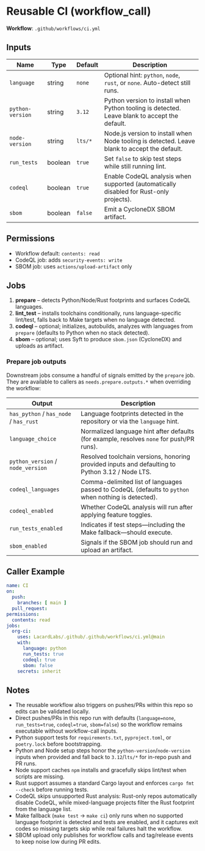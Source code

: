 # Reusable CI (workflow_call)

**Workflow**: `.github/workflows/ci.yml`

## Inputs

| Name | Type | Default | Description |
| ---- | ---- | ------- | ----------- |
| `language` | string | `none` | Optional hint: `python`, `node`, `rust`, or `none`. Auto-detect still runs. |
| `python-version` | string | `3.12` | Python version to install when Python tooling is detected. Leave blank to accept the default. |
| `node-version` | string | `lts/*` | Node.js version to install when Node tooling is detected. Leave blank to accept the default. |
| `run_tests` | boolean | `true` | Set `false` to skip test steps while still running lint. |
| `codeql` | boolean | `true` | Enable CodeQL analysis when supported (automatically disabled for Rust-only projects). |
| `sbom` | boolean | `false` | Emit a CycloneDX SBOM artifact. |

## Permissions

- Workflow default: `contents: read`
- CodeQL job: adds `security-events: write`
- SBOM job: uses `actions/upload-artifact` only

## Jobs

1. **prepare** – detects Python/Node/Rust footprints and surfaces CodeQL languages.
2. **lint_test** – installs toolchains conditionally, runs language-specific lint/test, falls back to Make targets when no language detected.
3. **codeql** – optional; initializes, autobuilds, analyzes with languages from `prepare` (defaults to Python when no stack detected).
4. **sbom** – optional; uses Syft to produce `sbom.json` (CycloneDX) and uploads as artifact.

### Prepare job outputs

Downstream jobs consume a handful of signals emitted by the `prepare` job. They are available to callers as `needs.prepare.outputs.*` when overriding the workflow:

| Output | Description |
| ------ | ----------- |
| `has_python` / `has_node` / `has_rust` | Language footprints detected in the repository or via the `language` hint. |
| `language_choice` | Normalized language hint after defaults (for example, resolves `none` for push/PR runs). |
| `python_version` / `node_version` | Resolved toolchain versions, honoring provided inputs and defaulting to Python 3.12 / Node LTS. |
| `codeql_languages` | Comma-delimited list of languages passed to CodeQL (defaults to `python` when nothing is detected). |
| `codeql_enabled` | Whether CodeQL analysis will run after applying feature toggles. |
| `run_tests_enabled` | Indicates if test steps—including the Make fallback—should execute. |
| `sbom_enabled` | Signals if the SBOM job should run and upload an artifact. |

## Caller Example

```yaml
name: CI
on:
  push:
    branches: [ main ]
  pull_request:
permissions:
  contents: read
jobs:
  org-ci:
    uses: LacardLabs/.github/.github/workflows/ci.yml@main
    with:
      language: python
      run_tests: true
      codeql: true
      sbom: false
    secrets: inherit
```

## Notes

- The reusable workflow also triggers on pushes/PRs within this repo so edits can be validated locally.
- Direct pushes/PRs in this repo run with defaults (`language=none`, `run_tests=true`, `codeql=true`, `sbom=false`) so the workflow remains executable without workflow-call inputs.
- Python support tests for `requirements.txt`, `pyproject.toml`, or `poetry.lock` before bootstrapping.
- Python and Node setup steps honor the `python-version`/`node-version` inputs when provided and fall back to `3.12`/`lts/*` for in-repo push and PR runs.
- Node support caches `npm` installs and gracefully skips lint/test when scripts are missing.
- Rust support assumes a standard Cargo layout and enforces `cargo fmt --check` before running tests.
- CodeQL skips unsupported Rust analysis: Rust-only repos automatically disable CodeQL, while mixed-language projects filter the Rust footprint from the language list.
- Make fallback (`make test` → `make ci`) only runs when no supported language footprint is detected and tests are enabled, and it
  captures exit codes so missing targets skip while real failures halt the workflow.
- SBOM upload only publishes for workflow calls and tag/release events to keep noise low during PR edits.
